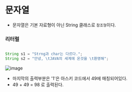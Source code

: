 # 문자열

- 문자열은 기본 자료형이 아닌 String 클래스로 `참조형`이다.

### 리터럴

```java

String s1 = "Strng과 char는 다르다.";
String s2 = "안녕, \tJAVA의 세계에 온것을 \t환영해";

```

![image](https://user-images.githubusercontent.com/78067072/209548976-a622f2e8-974d-485d-889c-8cfba8f453f2.png)

- 마지막의 출력부분은 '1'은 아스키 코드에서 49에 매칭되어있다.
- 49 + 49 = 98 로 출력된다.

